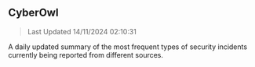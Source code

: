 ## CyberOwl 
> Last Updated 14/11/2024 02:10:31 


A daily updated summary of the most frequent types of security incidents currently being reported from different sources.

